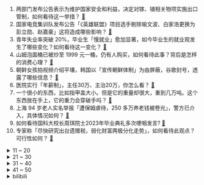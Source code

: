 1. 两部门发布公告表示为维护国家安全和利益，决定对镓、锗相关物项实施出口管制，如何看待这一举措？ [:link:](https://www.zhihu.com/question/610105939)
2. 国家电竞集训队发布公告「《英雄联盟》项目选手剔除喻文波、白家浩更换为彭立勋、赵嘉豪」这将造成哪些影响？ [:link:](https://www.zhihu.com/question/610188481)
3. 青年失业率突破 20%，毕业生「慢就业」愈加显著，如今毕业生的就业观发生了哪些变化？如何看待这一变化？ [:link:](https://www.zhihu.com/question/608938944)
4. 山姆泡面桶已被炒至 1999 元一桶，仍有人购买，如何看待此事？背后是怎样的消费心理？ [:link:](https://www.zhihu.com/question/610060285)
5. 朝鲜女孩拍视频介绍平壤，韩国以「宣传朝鲜体制」为由屏蔽，谷歌封号，透露了哪些信息？ [:link:](https://www.zhihu.com/question/610162816)
6. 医院实行「年薪制」，主任30万、主治20万，你怎么看？ [:link:](https://www.zhihu.com/question/610087179)
7. 一个很小的东西，比如指甲盖大小。但是它的重量却很大，重到几万吨。这个东西放在手上，它的重力会穿破手吗？ [:link:](https://www.zhihu.com/question/519865099)
8. 上海 94 岁老人实名举报「遭保姆虐待，250 多万养老钱被卷光」，警方已介入，具体情况如何？ [:link:](https://www.zhihu.com/question/610021603)
9. 如何看待国科大校长周琪院士2023年毕业典礼多次哽咽发言? [:link:](https://www.zhihu.com/question/609952307)
10. 专家称「尽快研究出台遗赠税，弱化财富两极分化走势」，如何看待此观点？可行性如何？ [:link:](https://www.zhihu.com/question/610090923)
<details>
<summary>11 ~ 20</summary>

11. 网友热议贵州村超「招一万民工月薪 3000 训练一年，选 30 人去踢世界杯」，如何评价这样的观点？ [:link:](https://www.zhihu.com/question/610056090)
12. 蔡徐坤风波后首次发声，称与 C 女士有过交往，但不存在女方未成年和强制堕胎的情况，如何看待这一回应？ [:link:](https://www.zhihu.com/question/610047617)
13. 如何看待英雄联盟亚运名单更新，369、JKL退赛？ [:link:](https://www.zhihu.com/question/610189438)
14. 朱一龙一番电影总票房破 40 亿，主演电影累计票房破 90 亿，他目前在中国电影圈的地位如何？ [:link:](https://www.zhihu.com/question/608008363)
15. 为何大型风洞只有少数几个国家能建？ [:link:](https://www.zhihu.com/question/26459689)
16. 为什么勇士选择格林而放弃普尔? [:link:](https://www.zhihu.com/question/608839767)
17. 空气净化器是智商税吗？ [:link:](https://www.zhihu.com/question/379054006)
18. 昔日「烘焙第一股」克莉丝汀门店全关、卖楼抵债，欠款 5700 万，曾拥有店面逾千家，哪些信息值得关注？ [:link:](https://www.zhihu.com/question/609675318)
19. 如果加大力度刺激楼市，会不会出现新一轮的楼市泡沫？楼市还具备再出现一轮泡沫的条件吗？ [:link:](https://www.zhihu.com/question/609279307)
20. 环卫工儿子高考 687 分被多校争抢，父亲称「就算贷款、卖房也会让他读下去」，如何看待此事？ [:link:](https://www.zhihu.com/question/610045381)
</details>
<details>
<summary>21 ~ 30</summary>

21. 一名北京地接导游在颐和园中暑送医，经抢救无效死亡，如何看待此事？高温天气户外作业如何预防中暑？ [:link:](https://www.zhihu.com/question/610074062)
22. 滔搏电子竞技俱乐部发声「被行政处罚的喻某波与旗下选手喻文波毫无关联」对此你有什么想说？ [:link:](https://www.zhihu.com/question/610071455)
23. 理想汽车 6 月交付 3.2 万辆创新高，目标中国市场豪华品牌销量第一，你看好该车企吗？为什么？ [:link:](https://www.zhihu.com/question/609588475)
24. 运动大量出汗对身体好吗？ [:link:](https://www.zhihu.com/question/24178961)
25. 当前的经济环境下，如果要刺激楼市来稳经济，还有哪些牌可以打？预计效果如何？ [:link:](https://www.zhihu.com/question/609280405)
26. 圈内人爆料 EDG 只签了 Uzi 两个月，你觉得他后面还会续约吗？ [:link:](https://www.zhihu.com/question/610058283)
27. 成绩去不了北大，但是能去北大医学部，应该去吗? [:link:](https://www.zhihu.com/question/609084243)
28. 上海一豪宅拍出 1.58 亿天价，单价超 34 万，或由得物创始人竞得，哪些信息值得关注？ [:link:](https://www.zhihu.com/question/610023999)
29. 美国男篮出征世界杯 12 人名单已确定，年轻人为主，无巨星领衔，如何评价这份名单，能取得什么成绩？ [:link:](https://www.zhihu.com/question/610021677)
30. 为什么越来越多应届生回县城考公？什么专业好考公务员？ [:link:](https://www.zhihu.com/question/607772785)
</details>
<details>
<summary>31 ~ 40</summary>

31. 2023 LPL 夏季赛RA 0:2 TES，如何评价这场比赛？ [:link:](https://www.zhihu.com/question/609931727)
32. 想换台好点的公路车通勤，但是怕丟，有什么好办法吗？ [:link:](https://www.zhihu.com/question/607731208)
33. 如何看待「七成应届生毕业后还需父母经济支持」一事？毕业后你需要父母经济支持了吗？ [:link:](https://www.zhihu.com/question/609808731)
34. 怎么看待《最终幻想 16》评价两极分化? [:link:](https://www.zhihu.com/question/609498883)
35. 骑公路车不参加比赛，还有必要追求速度吗? [:link:](https://www.zhihu.com/question/546887149)
36. 媒体评短视频中「资深老师」为卖课渲染暑假很可怕，称「太损了」，平台应对「炮制焦虑」现象承担哪些责任？ [:link:](https://www.zhihu.com/question/609121520)
37. 为什么进入职场后感觉越来越孤独了？ [:link:](https://www.zhihu.com/question/609391774)
38. 为什么有的人学习效果这么好？ [:link:](https://www.zhihu.com/question/425747510)
39. 法国境内连续多日发生骚乱，上千人被捕，目前情况如何？有哪些信息值得关注？ [:link:](https://www.zhihu.com/question/610031283)
40. 美国财长耶伦将于 7 月 6 日至 9 日访华，此行有哪些信息值得关注？中美关系将释放哪些新信号？ [:link:](https://www.zhihu.com/question/610022102)
</details>
<details>
<summary>41 ~ 50</summary>

41. 夏天涂了底妆后还需要涂防晒霜吗？有哪些「轻薄」好用的防晒霜？ [:link:](https://www.zhihu.com/question/609235350)
42. 一个人离职前有什么征兆？ [:link:](https://www.zhihu.com/question/486792072)
43. 为什么杨毅说 CBA 的商业化程度甚至还不如 LPL？ [:link:](https://www.zhihu.com/question/609130013)
44. 想问问滑板人，如何看待不滑板的人穿滑板鞋？ [:link:](https://www.zhihu.com/question/606866883)
45. 过量运动会让人衰老加快吗？ [:link:](https://www.zhihu.com/question/590739909)
46. 如何评价开拓者球星达米安·利拉德错失一人一城奖？ [:link:](https://www.zhihu.com/question/609860787)
47. 电影《消失的她》中，哪些因素导致了何非的悲剧？ [:link:](https://www.zhihu.com/question/609564487)
48. 学车的流程是什么？ [:link:](https://www.zhihu.com/question/457292091)
49. 想入手一款耳机，是选择蓝牙耳机还是有线耳机？ [:link:](https://www.zhihu.com/question/604091862)
50. 如何评价《逆水寒》手游？ [:link:](https://www.zhihu.com/question/609993299)
</details><details>
<summary>bilibili</summary>

</details>